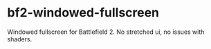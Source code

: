 # bf2-windowed-fullscreen
Windowed fullscreen for Battlefield 2. No stretched ui, no issues with shaders.
